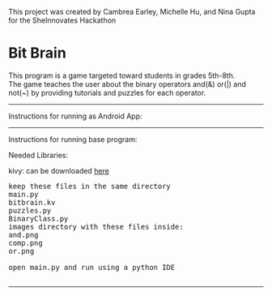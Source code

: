 This project was created by Cambrea Earley, Michelle Hu, and Nina Gupta for the SheInnovates Hackathon


# Bit Brain

This program is a game targeted toward students in grades 5th-8th.  
The game teaches the user about the binary operators and(&) or(|) and not(~) by providing tutorials and puzzles for each operator. 



_______________________________________________________
Instructions for running as Android App:


_______________________________________________________
Instructions for running base program:

Needed Libraries:

kivy: can be downloaded [here](https://kivy.org/#download) 
<pre>
keep these files in the same directory
main.py
bitbrain.kv
puzzles.py
BinaryClass.py
images directory with these files inside:
and.png
comp.png
or.png

open main.py and run using a python IDE

</pre>
_______________________________________________________

